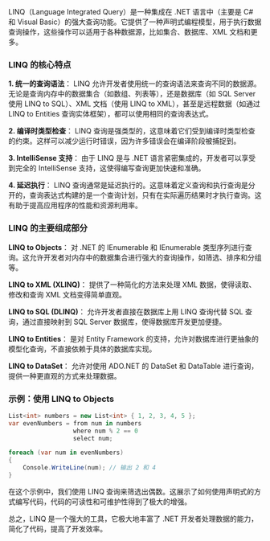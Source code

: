 LINQ（Language Integrated Query）是一种集成在 .NET 语言中（主要是 C# 和 Visual Basic）的强大查询功能。它提供了一种声明式编程模型，用于执行数据查询操作，这些操作可以适用于各种数据源，比如集合、数据库、XML 文档和更多。

### LINQ 的核心特点

**1. 统一的查询语法**： LINQ 允许开发者使用统一的查询语法来查询不同的数据源。无论是查询内存中的数据集合（如数组、列表等），还是数据库（如 SQL Server 使用 LINQ to SQL）、XML 文档（使用 LINQ to XML），甚至是远程数据（如通过 LINQ to Entities 查询实体框架），都可以使用相同的查询表达式。

**2. 编译时类型检查**： LINQ 查询是强类型的，这意味着它们受到编译时类型检查的约束。这样可以减少运行时错误，因为许多错误会在编译阶段被捕捉到。

**3. IntelliSense 支持**： 由于 LINQ 是与 .NET 语言紧密集成的，开发者可以享受到完全的 IntelliSense 支持，这使得编写查询更加快速和准确。

**4. 延迟执行**： LINQ 查询通常是延迟执行的。这意味着定义查询和执行查询是分开的，查询表达式构建的是一个查询计划，只有在实际遍历结果时才执行查询。这有助于提高应用程序的性能和资源利用率。

### LINQ 的主要组成部分

**LINQ to Objects**： 对 .NET 的 IEnumerable 和 IEnumerable<T> 类型序列进行查询。这允许开发者对内存中的数据集合进行强大的查询操作，如筛选、排序和分组等。

**LINQ to XML (XLINQ)**： 提供了一种简化的方法来处理 XML 数据，使得读取、修改和查询 XML 文档变得简单直观。

**LINQ to SQL (DLINQ)**： 允许开发者直接在数据库上用 LINQ 查询代替 SQL 查询，通过直接映射到 SQL Server 数据库，使得数据库开发更加便捷。

**LINQ to Entities**： 是对 Entity Framework 的支持，允许对数据库进行更抽象的模型化查询，不直接依赖于具体的数据库实现。

**LINQ to DataSet**： 允许对使用 ADO.NET 的 DataSet 和 DataTable 进行查询，提供一种更直观的方式来处理数据。

### 示例：使用 LINQ to Objects

```c#
List<int> numbers = new List<int> { 1, 2, 3, 4, 5 };
var evenNumbers = from num in numbers
                  where num % 2 == 0
                  select num;

foreach (var num in evenNumbers)
{
    Console.WriteLine(num); // 输出 2 和 4
}
```

在这个示例中，我们使用 LINQ 查询来筛选出偶数。这展示了如何使用声明式的方式编写代码，代码的可读性和可维护性得到了极大的增强。

总之，LINQ 是一个强大的工具，它极大地丰富了 .NET 开发者处理数据的能力，简化了代码，提高了开发效率。
